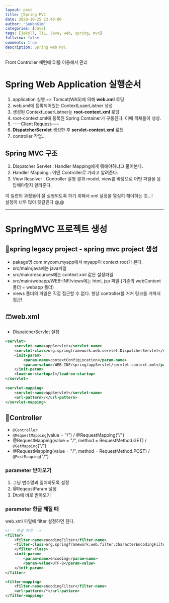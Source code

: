 ```yaml
---
layout: post
title: 🔮Spring MVC
date: 2020-10-25 23:40:00
author: 'SeWonKim'
categories: [Java]
tags: [jekyll, TIL, Java, web, spring, mvc]
fullview: false
comments: true
description: Spring web MVC
---
```


Front Controller 패턴에 DI를 이용해서 관리

# Spring Web Application 실행순서

1. application 실행 => Tomcat(WAS)에 의해 **web.xml** 로딩
2. web.xml에 등록되어있는 ContextLoaerListner 생성
3. 생성된 ContextLoaerListner는 **root-context.xml** 로딩
4. root-context.xml에 등록된 Spring Container가 구동된다. 이때 객체들이 생성.
5. ----Client Request----
6. **DispatcherServlet** 생성한 후 **servlet-context.xml** 로딩
7. controller 작업...

## Spring MVC 구조

1. Dispatcher Servlet : Handler Mapping에게 뭐해야하냐고 물어본다.
2. Handler Mapping : 어떤 Controller로 가라고 알려준다.
3. View Resolver : Controller 실행 결과 model, view를 바탕으로 어떤 파일을 응답해야할지 알려준다.

이 일련의 과정들이 잘 실행되도록 하기 위해서 xml 설정을 열심히 해야하는 것...!       
설정이 너무 많아 헷갈린다 @,@

--- 

# SpringMVC 프로젝트 생성

## 👕spring legacy project - spring mvc project 생성

- pakage명 com.mycom.myapp에서 myapp이 context root가 된다.
- src/main/java에는 java파일
- src/main/resources에는 context.xml 같은 설정파일
- src/main/webapp/WEB-INF/views에는 html, jsp 파일 (기존의 webContent 폴더 = webapp 폴더)
- views 폴더의 파일은 직접 접근할 수 없다. 항상 controller를 거쳐 링크를 거쳐서 접근!

## 🩳web.xml

- DispatcherServlet 설정


```xml
<servlet>
	<servlet-name>appServlet</servlet-name>
	<servlet-class>org.springframework.web.servlet.DispatcherServlet</servlet-class>    // DispatcherServlet 깡통에
	<init-param>
		<param-name>contextConfigLocation</param-name>
		<param-value>/WEB-INF/spring/appServlet/servlet-context.xml</param-value>       // servlet-context.xml 정보 담기
	</init-param>
	<load-on-startup>1</load-on-startup>
</servlet>
		
<servlet-mapping>
	<servlet-name>appServlet</servlet-name>
	<url-pattern>/</url-pattern>
</servlet-mapping>
```

## 🧦Controller
- `@Controller`
- `@RequestMapping`(value = "/")  / @RequestMapping("/")
- @RequestMapping(value = "/", method = RequestMethod.GET) / `@GetMapping`("/")
- @RequestMapping(value = "/", method = RequestMethod.POST) / `@PostMaaping`("/")

### parameter 받아오기
1. 그냥 변수명과 일치하도록 설정
2. @ReqeustParam 설정
3. Dto에 바로 받아오기

### parameter 한글 깨질 때

web.xml 파일에 filter 설정하면 된다.
```xml
<!-- 한글 처리 -->
<filter>
    <filter-name>encodingFilter</filter-name>
    <filter-class>org.springframework.web.filter.CharacterEncodingFilter
    </filter-class>
    <init-param>
        <param-name>encoding</param-name>
        <param-value>UTF-8</param-value>
    </init-param>
</filter>

<filter-mapping>
    <filter-name>encodingFilter</filter-name>
    <url-pattern>/*</url-pattern>
</filter-mapping>
```

